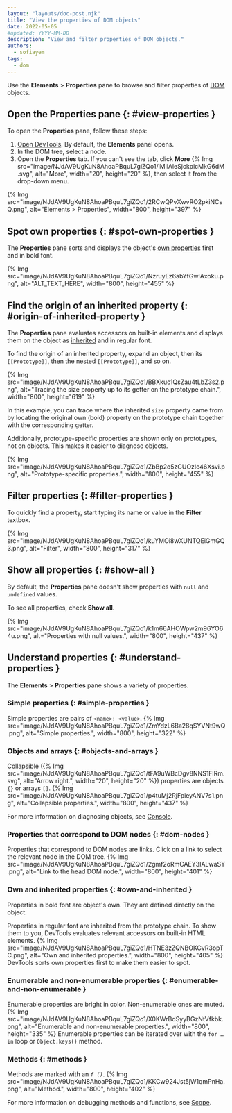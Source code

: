 ```yaml
---
layout: "layouts/doc-post.njk"
title: "View the properties of DOM objects"
date: 2022-05-05
#updated: YYYY-MM-DD
description: "View and filter properties of DOM objects."
authors:
  - sofiayem
tags:
  - dom
---
```


Use the **Elements** > **Properties** pane to browse and filter properties of [DOM][1] objects.

## Open the Properties pane {: #view-properties }

To open the **Properties** pane, follow these steps:

1. [Open DevTools](/docs/devtools/open). By default, the **Elements** panel opens.
1. In the DOM tree, select a node.
1. Open the **Properties** tab. If you can't see the tab, click **More** {% Img src="image/NJdAV9UgKuN8AhoaPBquL7giZQo1/iMilAleSjckpicMkG6dM.svg", alt="More", width="20", height="20" %}, then select it from the drop-down menu.

{% Img src="image/NJdAV9UgKuN8AhoaPBquL7giZQo1/2RCwQPvXwvRO2pkiNCsQ.png", alt="Elements > Properties", width="800", height="397" %}

## Spot own properties {: #spot-own-properties }

The **Properties** pane sorts and displays the object's [own properties](#own-and-inherited) first and in bold font.

{% Img src="image/NJdAV9UgKuN8AhoaPBquL7giZQo1/NzruyEz6abYfGwIAxoku.png", alt="ALT_TEXT_HERE", width="800", height="455" %}

## Find the origin of an inherited property {: #origin-of-inherited-property }

The **Properties** pane evaluates accessors on built-in elements and displays them on the object as [inherited](#own-and-inherited) and in regular font.

To find the origin of an inherited property, expand an object, then its `[[Prototype]]`, then the nested `[[Prototype]]`, and so on.

{% Img src="image/NJdAV9UgKuN8AhoaPBquL7giZQo1/BBXkuc1QsZau4tLbZ3s2.png", alt="Tracing the size property up to its getter on the prototype chain.", width="800", height="619" %}

In this example, you can trace where the inherited `size` property came from by locating the original own (bold) property on the prototype chain together with the corresponding getter.

Additionally, prototype-specific properties are shown only on prototypes, not on objects. This makes it easier to diagnose objects.

{% Img src="image/NJdAV9UgKuN8AhoaPBquL7giZQo1/ZbBp2o5zGUOzIc46Xsvi.png", alt="Prototype-specific properties.", width="800", height="455" %}

## Filter properties {: #filter-properties }

To quickly find a property, start typing its name or value in the **Filter** textbox.

{% Img src="image/NJdAV9UgKuN8AhoaPBquL7giZQo1/kuYMOi8wXUNTQEiGmGQ3.png", alt="Filter", width="800", height="317" %}

## Show all properties {: #show-all }

By default, the **Properties** pane doesn't show properties with `null` and `undefined` values.

To see all properties, check **Show all**.

{% Img src="image/NJdAV9UgKuN8AhoaPBquL7giZQo1/k1m66AHOWpw2m96YO64u.png", alt="Properties with null values.", width="800", height="437" %}

## Understand properties {: #understand-properties }

The **Elements** > **Properties** pane shows a variety of properties.

### Simple properties {: #simple-properties }

Simple properties are pairs of `<name>: <value>`.
{% Img src="image/NJdAV9UgKuN8AhoaPBquL7giZQo1/ZmYdzL6Ba28qSYVNt9wQ.png", alt="Simple properties.", width="800", height="322" %}

### Objects and arrays {: #objects-and-arrays }

Collapsible ({% Img src="image/NJdAV9UgKuN8AhoaPBquL7giZQo1/tFA9uWBcDgv8NNS1FlRm.svg", alt="Arrow right.", width="20", height="20" %}) properties are objects `{}` or arrays `[]`.
{% Img src="image/NJdAV9UgKuN8AhoaPBquL7giZQo1/p4tuMj2RjFpieyANV7s1.png", alt="Collapsible properties.", width="800", height="437" %}

For more information on diagnosing objects, see [Console]().

### Properties that correspond to DOM nodes {: #dom-nodes }

Properties that correspond to DOM nodes are links. Click on a link to select the relevant node in the DOM tree.
{% Img src="image/NJdAV9UgKuN8AhoaPBquL7giZQo1/2gmf2oRmCAEY3IALwaSY.png", alt="Link to the head DOM node.", width="800", height="401" %}

### Own and inherited properties {: #own-and-inherited }

Properties in bold font are object's own. They are defined directly on the object.

Properties in regular font are inherited from the prototype chain. To show them to you, DevTools evaluates relevant accessors on built-in HTML elements.
{% Img src="image/NJdAV9UgKuN8AhoaPBquL7giZQo1/HTNE3zZQNBOKCvR3opTC.png", alt="Own and inherited properties.", width="800", height="405" %}
DevTools sorts own properties first to make them easier to spot.

### Enumerable and non-enumerable properties {: #enumerable-and-non-enumerable }

Enumerable properties are bright in color. Non-enumerable ones are muted.
{% Img src="image/NJdAV9UgKuN8AhoaPBquL7giZQo1/X0KWrBdSyyBGzNtVfkbk.png", alt="Enumerable and non-enumerable properties.", width="800", height="335" %}
Enumerable properties can be iterated over with the `for … in` loop or `Object.keys()` method.

### Methods {: #methods }

Methods are marked with an *`f ()`*.
{% Img src="image/NJdAV9UgKuN8AhoaPBquL7giZQo1/KKCw924Jst5jW1qmPnHa.png", alt="Method.", width="800", height="402" %}

For more information on debugging methods and functions, see [Scope]().

[1]: https://developer.mozilla.org/en-US/docs/Web/API/Document_Object_Model/Introduction
[2]: https://tc39.es/ecma262/#sec-object-internal-methods-and-internal-slots
